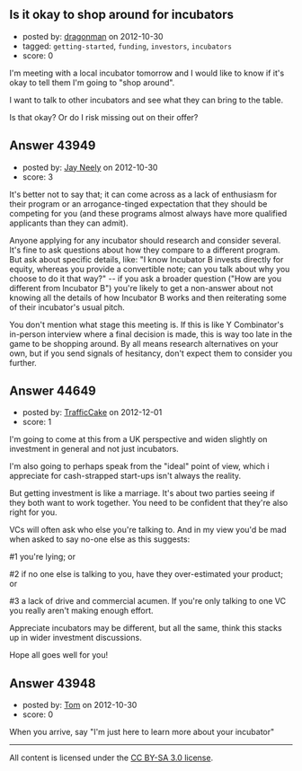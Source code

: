 ## Is it okay to shop around for incubators

- posted by: [dragonman](https://stackexchange.com/users/-1/7987-dragonman) on 2012-10-30
- tagged: `getting-started`, `funding`, `investors`, `incubators`
- score: 0

I'm meeting with a local incubator tomorrow and I would like to know if it's okay to tell them I'm going to "shop around". 

I want to talk to other incubators and see what they can bring to the table.

Is that okay? Or do I risk missing out on their offer?


## Answer 43949

- posted by: [Jay Neely](https://stackexchange.com/users/-1/1801-jay-neely) on 2012-10-30
- score: 3

It's better not to say that; it can come across as a lack of enthusiasm for their program or an arrogance-tinged expectation that they should be competing for you (and these programs almost always have more qualified applicants than they can admit).

Anyone applying for any incubator should research and consider several. It's fine to ask questions about how they compare to a different program. But ask about specific details, like:  "I know Incubator B invests directly for equity, whereas you provide a convertible note; can you talk about why you choose to do it that way?" -- if you ask a broader question  ("How are you different from Incubator B") you're likely to get a non-answer about not knowing all the details of how Incubator B works and then reiterating some of their incubator's usual pitch.

You don't mention what stage this meeting is. If this is like Y Combinator's in-person interview where a final decision is made, this is way too late in the game to be shopping around. By all means research alternatives on your own, but if you send signals of hesitancy, don't expect them to consider you further.


## Answer 44649

- posted by: [TrafficCake](https://stackexchange.com/users/-1/21858-trafficcake) on 2012-12-01
- score: 1

I'm going to come at this from a UK perspective and widen slightly on investment in general and not just incubators.

I'm also going to perhaps speak from the "ideal" point of view, which i appreciate for cash-strapped start-ups isn't always the reality.

But getting investment is like a marriage.  It's about two parties seeing if they both want to work together.  You need to be confident that they're also right for you.  

VCs will often ask who else you're talking to.  And in my view you'd be mad when asked to say no-one else as this suggests:

#1 you're lying; or

#2 if no one else is talking to you, have they over-estimated your product; or

#3 a lack of drive and commercial acumen.  If you're only talking to one VC you really aren't making enough effort.

Appreciate incubators may be different, but all the same, think this stacks up in wider investment discussions.

Hope all goes well for you!


## Answer 43948

- posted by: [Tom](https://stackexchange.com/users/-1/21340-tom) on 2012-10-30
- score: 0

When you arrive, say "I'm just here to learn more about your incubator"



---

All content is licensed under the [CC BY-SA 3.0 license](https://creativecommons.org/licenses/by-sa/3.0/).
